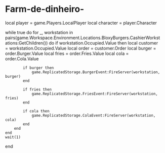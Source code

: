 # Farm-de-dinheiro-
local player = game.Players.LocalPlayer
local character = player.Character

while true do
    for _, workstation in pairs(game.Workspace.Environment.Locations.BloxyBurgers.CashierWorkstations:GetChildren()) do
        if workstation.Occupied.Value then
            local customer = workstation.Occupied.Value
            local order = customer.Order
            local burger = order.Burger.Value
            local fries = order.Fries.Value
            local cola = order.Cola.Value

            if burger then
                game.ReplicatedStorage.BurgerEvent:FireServer(workstation, burger)
            end

            if fries then
                game.ReplicatedStorage.FriesEvent:FireServer(workstation, fries)
            end

            if cola then
                game.ReplicatedStorage.ColaEvent:FireServer(workstation, cola)
            end
        end
    end
    wait(1)
end

